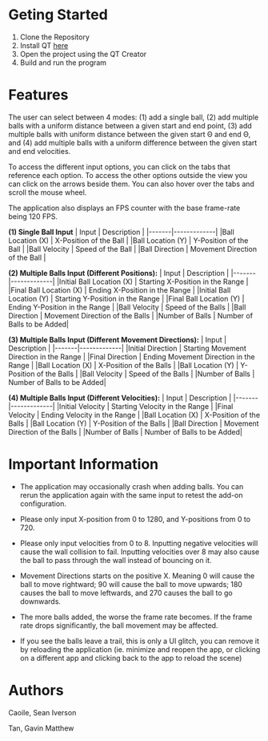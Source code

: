 # Geting Started 

1. Clone the Repository
2. Install QT [here]([url](https://www.qt.io/download-qt-installer?fbclid=IwAR3zChjUBHaVUdZoqmYDc_C3-_TKxPOkFtI2kKqzdsBhpS1R0h4HGqdej60)https://www.qt.io/download-qt-installer?fbclid=IwAR3zChjUBHaVUdZoqmYDc_C3-_TKxPOkFtI2kKqzdsBhpS1R0h4HGqdej60)
3. Open the project using the QT Creator
4. Build and run the program

# Features

The user can select between 4 modes: (1) add a single ball, (2) add multiple balls with a uniform distance between a given start and end point, (3) add multiple balls with uniform distance between the given start Θ and end Θ, and (4) add multiple balls with a uniform difference between the given start and end velocities.

To access the different input options, you can click on the tabs that reference each option. To access the other options outside the view you can click on the arrows beside them. You can also hover over the tabs and scroll the mouse wheel. 

The application also displays an FPS counter with the base frame-rate being 120 FPS. 

**(1) Single Ball Input**
| Input | Description |
|-------|-------------|
|Ball Location (X) | X-Position of the Ball |
|Ball Location (Y) | Y-Position of the Ball |
|Ball Velocity | Speed of the Ball |
|Ball Direction | Movement Direction of the Ball |

**(2) Multiple Balls Input (Different Positions):**
| Input | Description |
|-------|-------------|
|Initial Ball Location (X) | Starting X-Position in the Range |
|Final Ball Location (X) | Ending X-Position in the Range |
|Initial Ball Location (Y) | Starting Y-Position in the Range |
|Final Ball Location (Y) | Ending Y-Position in the Range |
|Ball Velocity | Speed of the Balls |
|Ball Direction | Movement Direction of the Balls |
|Number of Balls | Number of Balls to be Added|

**(3) Multiple Balls Input (Different Movement Directions):**
| Input | Description |
|-------|-------------|
|Initial Direction | Starting Movement Direction in the Range |
|Final Direction | Ending Movement Direction in the Range |
|Ball Location (X) | X-Position of the Balls |
|Ball Location (Y) | Y-Position of the Balls |
|Ball Velocity | Speed of the Balls |
|Number of Balls | Number of Balls to be Added|

**(4) Multiple Balls Input (Different Velocities):**
| Input | Description |
|-------|-------------|
|Initial Velocity | Starting Velocity in the Range |
|Final Velocity | Ending Velocity in the Range |
|Ball Location (X) | X-Position of the Balls |
|Ball Location (Y) | Y-Position of the Balls |
|Ball Direction | Movement Direction of the Balls |
|Number of Balls | Number of Balls to be Added|

# Important Information

- The application may occasionally crash when adding balls. You can rerun the application again with the same input to retest the add-on configuration.

- Please only input X-position from 0 to 1280, and Y-positions from 0 to 720. 

- Please only input velocities from 0 to 8. Inputting negative velocities will cause the wall collision to fail. Inputting velocities over 8 may also cause the ball to pass through the wall instead of bouncing on it.

- Movement Directions starts on the positive X. Meaning 0 will cause the ball to move rightward; 90 will cause the ball to move upwards; 180 causes the ball to move leftwards, and 270 causes the ball to go downwards.

- The more balls added, the worse the frame rate becomes. If the frame rate drops significantly, the ball movement may be affected.

- If you see the balls leave a trail, this is only a UI glitch, you can remove it by reloading the application (ie. minimize and reopen the app, or clicking on a different app and clicking back to the app to reload the scene)


# Authors

Caoile, Sean Iverson

Tan, Gavin Matthew 
